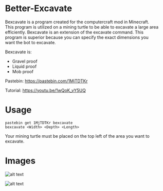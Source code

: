 # Better-Excavate
Bexcavate is a program created for the computercraft mod in Minecraft. This program is utilized on a mining turtle to be able to excavate a large area efficiently. Bexcavate is an extension of the excavate command. This program is superior because you can specify the exact dimensions you want the bot to excavate. 

Bexcavate is:
- Gravel proof
- Liquid proof
- Mob proof

Pastebin: https://pastebin.com/1MjTDTKr

Tutorial: https://youtu.be/1wQoK_vY5UQ

# Usage
```
pastebin get 1MjTDTKr bexcavate
bexcavate <Width> <Depth> <Length>
```
Your mining turtle must be placed on the top left of the area you want to excavate.

# Images

![alt text](https://github.com/sunset-developer/Better-Excavate/blob/master/images/bescavate1.png)

![alt text](https://github.com/sunset-developer/Better-Excavate/blob/master/images/bescavate2.png)
